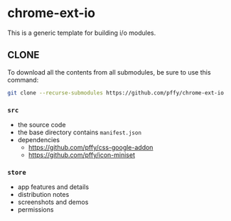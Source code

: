 # chrome-ext-io

This is a generic template for building i/o modules.

## CLONE

To download all the contents from all submodules, be sure to use this command:

```bash
git clone --recurse-submodules https://github.com/pffy/chrome-ext-io
```

### `src`
  + the source code
  + the base directory contains `manifest.json`
  + dependencies
    + https://github.com/pffy/css-google-addon
    + https://github.com/pffy/icon-miniset

### `store` 
  + app features and details
  + distribution notes
  + screenshots and demos
  + permissions

